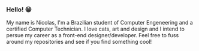 ### Hello! 😁

My name is Nicolas, I'm a Brazilian student of Computer Engeneering and a certified Computer Technician. I love cats, art and design and I intend to persue my career as a front-end designer/developer. Feel free to fuss around my repositories and see if you find something cool!
